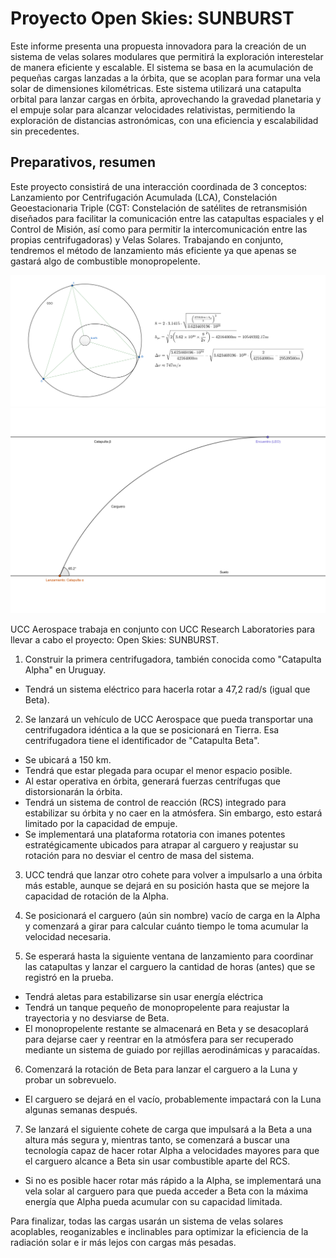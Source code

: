 # Proyecto Open Skies: SUNBURST
Este informe presenta una propuesta innovadora para la creación de un sistema de velas solares modulares que permitirá la exploración interestelar de manera eficiente y escalable. El sistema se basa en la acumulación de pequeñas cargas lanzadas a la órbita, que se acoplan para formar una vela solar de dimensiones kilométricas. Este sistema utilizará una catapulta orbital para lanzar cargas en órbita, aprovechando la gravedad planetaria y el empuje solar para alcanzar velocidades relativistas, permitiendo la exploración de distancias astronómicas, con una eficiencia y escalabilidad sin precedentes.

## Preparativos, resumen
Este proyecto consistirá de una interacción coordinada de 3 conceptos: Lanzamiento por Centrifugación Acumulada (LCA), Constelación Geoestacionaria Triple (CGT: Constelación de satélites de retransmisión diseñados para facilitar la comunicación entre las catapultas espaciales y el Control de Misión, así como para permitir la intercomunicación entre las propias centrifugadoras) y Velas Solares. Trabajando en conjunto, tendremos el método de lanzamiento más eficiente ya que apenas se gastará algo de combustible monopropelente.


![CGT](docs/image.png)
![OS:S](docs/image2.png)

UCC Aerospace trabaja en conjunto con UCC Research Laboratories para llevar a cabo el proyecto: Open Skies: SUNBURST.

1. Construir la primera centrifugadora, también conocida como "Catapulta Alpha" en Uruguay.
  - Tendrá un sistema eléctrico para hacerla rotar a 47,2 rad/s (igual que Beta).

2. Se lanzará un vehículo de UCC Aerospace que pueda transportar una centrifugadora idéntica a la que se posicionará en Tierra. Esa centrifugadora tiene el identificador de "Catapulta Beta".
  - Se ubicará a 150 km.
  - Tendrá que estar plegada para ocupar el menor espacio posible.
  - Al estar operativa en órbita, generará fuerzas centrífugas que distorsionarán la órbita.
  - Tendrá un sistema de control de reacción (RCS) integrado para estabilizar su órbita y no caer en la atmósfera. Sin embargo, esto estará limitado por la capacidad de empuje.
  - Se implementará una plataforma rotatoria con imanes potentes estratégicamente ubicados para atrapar al carguero y reajustar su rotación para no desviar el centro de masa del sistema.

3. UCC tendrá que lanzar otro cohete para volver a impulsarlo a una órbita más estable, aunque se dejará en su posición hasta que se mejore la capacidad de rotación de la Alpha.

4. Se posicionará el carguero (aún sin nombre) vacío de carga en la Alpha y comenzará a girar para calcular cuánto tiempo le toma acumular la velocidad necesaria.

5. Se esperará hasta la siguiente ventana de lanzamiento para coordinar las catapultas y lanzar el carguero la cantidad de horas (antes) que se registró en la prueba.
  - Tendrá aletas para estabilizarse sin usar energía eléctrica
  - Tendrá un tanque pequeño de monopropelente para reajustar la trayectoria y no desviarse de Beta.
  - El monopropelente restante se almacenará en Beta y se desacoplará para dejarse caer y reentrar en la atmósfera para ser recuperado mediante un sistema de guiado por rejillas aerodinámicas y paracaídas.

6. Comenzará la rotación de Beta para lanzar el carguero a la Luna y probar un sobrevuelo.
  - El carguero se dejará en el vacío, probablemente impactará con la Luna algunas semanas después.

7. Se lanzará el siguiente cohete de carga que impulsará a la Beta a una altura más segura y, mientras tanto, se comenzará a buscar una tecnología capaz de hacer rotar Alpha a velocidades mayores para que el carguero alcance a Beta sin usar combustible aparte del RCS.
 - Si no es posible hacer rotar más rápido a la Alpha, se implementará una vela solar al carguero para que pueda acceder a Beta con la máxima energía que Alpha pueda acumular con su capacidad limitada.
 
Para finalizar, todas las cargas usarán un sistema de velas solares acoplables, reoganizables e inclinables para optimizar la eficiencia de la radiación solar e ir más lejos con cargas más pesadas.